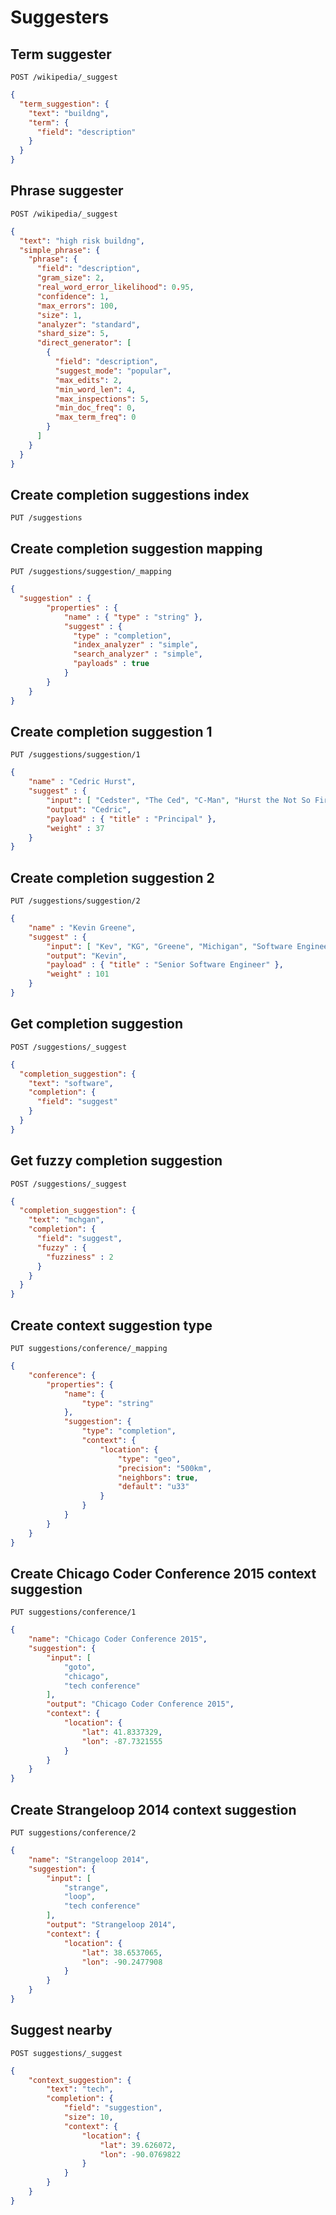 # Suggesters

## Term suggester

`POST /wikipedia/_suggest `

```json
{
  "term_suggestion": {
    "text": "buildng",
    "term": {
      "field": "description"
    }
  }
}
```

## Phrase suggester

`POST /wikipedia/_suggest `

```json
{
  "text": "high risk buildng",
  "simple_phrase": {
    "phrase": {
      "field": "description",
      "gram_size": 2,
      "real_word_error_likelihood": 0.95,
      "confidence": 1,
      "max_errors": 100,
      "size": 1,
      "analyzer": "standard",
      "shard_size": 5,
      "direct_generator": [
        {
          "field": "description",
          "suggest_mode": "popular",
          "max_edits": 2,
          "min_word_len": 4,
          "max_inspections": 5,
          "min_doc_freq": 0,
          "max_term_freq": 0
        }
      ]
    }
  }
}
```

## Create completion suggestions index

`PUT /suggestions `

## Create completion suggestion mapping

`PUT /suggestions/suggestion/_mapping `

```json
{
  "suggestion" : {
        "properties" : {
            "name" : { "type" : "string" },
            "suggest" : { 
              "type" : "completion",
              "index_analyzer" : "simple",
              "search_analyzer" : "simple",
              "payloads" : true
            }
        }
    }
}
```

## Create completion suggestion 1

`PUT /suggestions/suggestion/1 `

```json
{
    "name" : "Cedric Hurst",
    "suggest" : {
        "input": [ "Cedster", "The Ced", "C-Man", "Hurst the Not So First", "Software Engineer" ],
        "output": "Cedric",
        "payload" : { "title" : "Principal" },
        "weight" : 37
    }
}
```

## Create completion suggestion 2

`PUT /suggestions/suggestion/2 `

```json
{
    "name" : "Kevin Greene",
    "suggest" : {
        "input": [ "Kev", "KG", "Greene", "Michigan", "Software Engineer" ],
        "output": "Kevin",
        "payload" : { "title" : "Senior Software Engineer" },
        "weight" : 101
    }
}
```

## Get completion suggestion

`POST /suggestions/_suggest `

```json
{
  "completion_suggestion": {
    "text": "software",
    "completion": {
      "field": "suggest"
    }
  }
}
```

## Get fuzzy completion suggestion

`POST /suggestions/_suggest `

```json
{
  "completion_suggestion": {
    "text": "mchgan",
    "completion": {
      "field": "suggest",
      "fuzzy" : {
        "fuzziness" : 2
      }
    }
  }
}
```

## Create context suggestion type

`PUT suggestions/conference/_mapping `

```json
{
    "conference": {
        "properties": {
            "name": {
                "type": "string"
            },
            "suggestion": {
                "type": "completion",
                "context": {
                    "location": {
                        "type": "geo",
                        "precision": "500km",
                        "neighbors": true,
                        "default": "u33"
                    }
                }
            }
        }
    }
}
```

## Create Chicago Coder Conference 2015 context suggestion

`PUT suggestions/conference/1`

```json
{
    "name": "Chicago Coder Conference 2015",
    "suggestion": {
        "input": [
            "goto",
            "chicago",
            "tech conference"
        ],
        "output": "Chicago Coder Conference 2015",
        "context": {
            "location": {
                "lat": 41.8337329,
                "lon": -87.7321555
            }
        }
    }
}
```

## Create Strangeloop 2014 context suggestion

`PUT suggestions/conference/2`

```json
{
    "name": "Strangeloop 2014",
    "suggestion": {
        "input": [
            "strange",
            "loop",
            "tech conference"
        ],
        "output": "Strangeloop 2014",
        "context": {
            "location": {
                "lat": 38.6537065,
                "lon": -90.2477908
            }
        }
    }
}
```

## Suggest nearby

`POST suggestions/_suggest`

```json
{
    "context_suggestion": {
        "text": "tech",
        "completion": {
            "field": "suggestion",
            "size": 10,
            "context": {
                "location": {
                    "lat": 39.626072,
                    "lon": -90.0769822
                }
            }
        }
    }
}
```